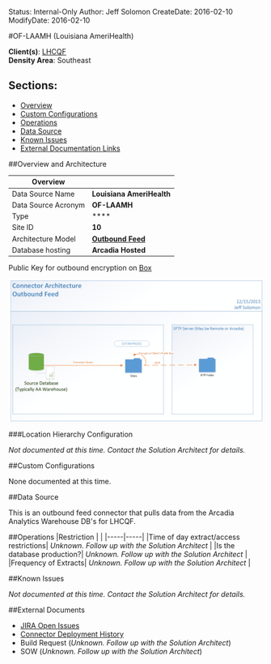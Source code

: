 Status: Internal-Only
Author: Jeff Solomon
CreateDate: 2016-02-10
ModifyDate: 2016-02-10


#OF-LAAMH (Louisiana AmeriHealth)

**Client(s)**: [LHCQF](../LHCQF.md)  
**Density Area**: Southeast   

## Sections:
* [Overview](#overview-and-architecture)
* [Custom Configurations](#custom-configurations)
* [Operations](#operations)
* [Data Source](#data-source)
* [Known Issues](#known-issues)
* [External Documentation Links](#external-documents)

##Overview and Architecture

| Overview ||
|-----|-----|
| Data Source Name| **Louisiana AmeriHealth** |
| Data Source Acronym| **OF-LAAMH** |
| Type | **** |
| Site ID | **10** |
| Architecture Model | [**Outbound Feed**](../../Tech_Delivery/Standard-Implementations/Outbound-Feed.md)|
| Database hosting | **Arcadia Hosted** |

Public Key for outbound encryption on [Box](https://arcadia.box.com/s/jk1bxr391yzrfy3z38rc2b2tgk7963x4)

<a href="../../../img/Connector-Outbound-Feed.png">![](../../img/Connector-Outbound-Feed.png)</a>



###Location Hierarchy Configuration

*Not documented at this time. Contact the Solution Architect for details.*

##Custom Configurations

None documented at this time. 

##Data Source

This is an outbound feed connector that pulls data from the Arcadia Analytics Warehouse DB's for LHCQF.  

##Operations
|Restriction | |
|-----|-----|
|Time of day extract/access restrictions| *Unknown. Follow up with the Solution Architect* |
|Is the database production?| *Unknown. Follow up with the Solution Architect*  |
|Frequency of Extracts| *Unknown. Follow up with the Solution Architect*  |

##Known Issues

*Not documented at this time. Contact the Solution Architect for details.*

##External Documents
- [JIRA Open Issues](https://jira.arcadiasolutions.com/issues/?jql=(labels%20%3D%20OF-LAAMH%20or%20%22Data%20Source%20Acronym%22%20~%20OF-LAAMH)%20and%20status%20!%3D%20Closed)
- [Connector Deployment History](https://github.com/arcadia/qdw/wiki/connector-version)
- Build Request (*Unknown. Follow up with the Solution Architect*)
- SOW (*Unknown. Follow up with the Solution Architect*)